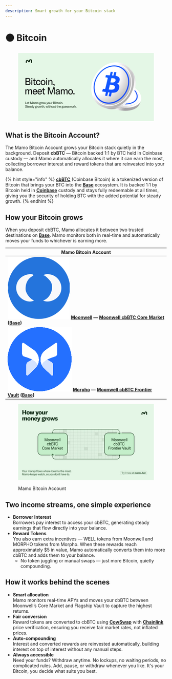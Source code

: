 ```yaml
---
description: Smart growth for your Bitcoin stack
---
```


# 🟠 Bitcoin

<figure><img src="../.gitbook/assets/image (1).png" alt=""><figcaption></figcaption></figure>

## What is the Bitcoin Account?

The Mamo Bitcoin Account grows your Bitcoin stack quietly in the background. Deposit **cbBTC** — Bitcoin backed 1:1 by BTC held in Coinbase custody — and Mamo automatically allocates it where it can earn the most, collecting borrower interest and reward tokens that are reinvested into your balance.

{% hint style="info" %}
[**cbBTC**](https://www.coinbase.com/cbbtc) (Coinbase Bitcoin) is a tokenized version of Bitcoin that brings your BTC into the [**Base**](https://www.base.org/) ecosystem. It is backed 1:1 by Bitcoin held in [**Coinbase**](https://www.coinbase.com) custody and stays fully redeemable at all times, giving you the security of holding BTC with the added potential for steady growth.
{% endhint %}

## How your Bitcoin grows

When you deposit cbBTC, Mamo allocates it between two trusted destinations on [**Base**](https://www.base.org/). Mamo monitors both in real-time and automatically moves your funds to whichever is earning more.

| Mamo Bitcoin Account                                                                                                                                                                                                                                |
| --------------------------------------------------------------------------------------------------------------------------------------------------------------------------------------------------------------------------------------------------- |
| <img src="../.gitbook/assets/moonwell-logo (1).svg" alt="" data-size="line"> [**Moonwell**](https://moonwell.fi/) **—** [**Moonwell cbBTC Core Market**](https://moonwell.fi/markets/supply/base/cbbtc) **(**[**Base**](https://www.base.org/)**)** |
| <img src="../.gitbook/assets/image (1) (1).png" alt="" data-size="line"> [**Morpho**](https://morpho.org/) **—** [**Moonwell cbBTC Frontier Vault**](https://moonwell.fi/vaults/deposit/base/mwcbbtc) **(**[**Base**](https://www.base.org/)**)**   |

<figure><img src="../.gitbook/assets/image (2).png" alt=""><figcaption><p>Mamo Bitcoin Account</p></figcaption></figure>

## Two income streams, one simple experience

* **Borrower Interest**\
  Borrowers pay interest to access your cbBTC, generating steady earnings that flow directly into your balance.
* **Reward Tokens**\
  You also earn extra incentives — WELL tokens from Moonwell and MORPHO tokens from Morpho. When these rewards reach approximately $5 in value, Mamo automatically converts them into more cbBTC and adds them to your balance.
  * No token juggling or manual swaps — just more Bitcoin, quietly compounding.

## How it works behind the scenes

* **Smart allocation**\
  Mamo monitors real-time APYs and moves your cbBTC between Moonwell’s Core Market and Flagship Vault to capture the highest returns.
* **Fair conversion**\
  Reward tokens are converted to cbBTC using [**CowSwap**](https://swap.cow.fi/) with [**Chainlink**](https://chain.link/) price verification, ensuring you receive fair market rates, not inflated prices.
* **Auto-compounding**\
  Interest and converted rewards are reinvested automatically, building interest on top of interest without any manual steps.
* **Always accessible**\
  Need your funds? Withdraw anytime. No lockups, no waiting periods, no complicated rules. Add, pause, or withdraw whenever you like. It's your Bitcoin, you decide what suits you best.
